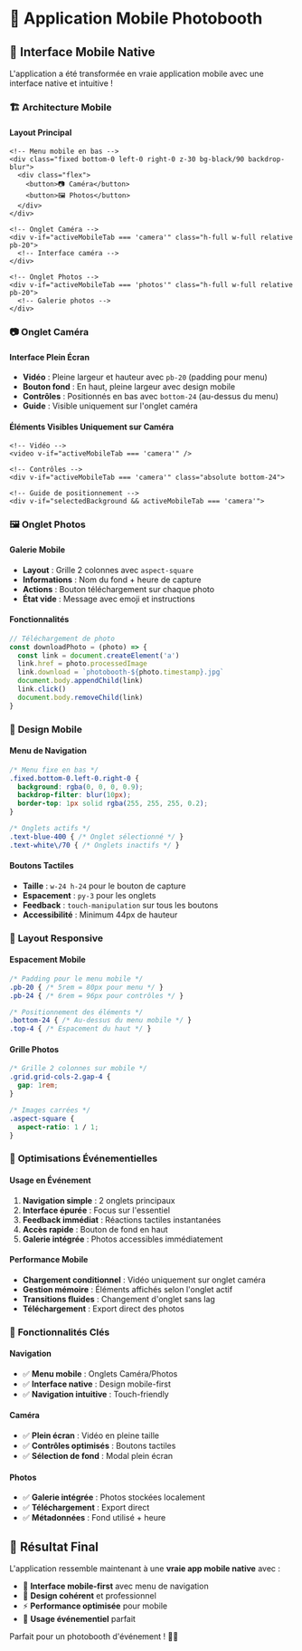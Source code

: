 # 📱 Application Mobile Photobooth

## 🎯 **Interface Mobile Native**

L'application a été transformée en vraie application mobile avec une interface native et intuitive !

### 🏗️ **Architecture Mobile**

#### **Layout Principal**
```vue
<!-- Menu mobile en bas -->
<div class="fixed bottom-0 left-0 right-0 z-30 bg-black/90 backdrop-blur">
  <div class="flex">
    <button>📷 Caméra</button>
    <button>🖼️ Photos</button>
  </div>
</div>

<!-- Onglet Caméra -->
<div v-if="activeMobileTab === 'camera'" class="h-full w-full relative pb-20">
  <!-- Interface caméra -->
</div>

<!-- Onglet Photos -->
<div v-if="activeMobileTab === 'photos'" class="h-full w-full relative pb-20">
  <!-- Galerie photos -->
</div>
```

### 📷 **Onglet Caméra**

#### **Interface Plein Écran**
- **Vidéo** : Pleine largeur et hauteur avec `pb-20` (padding pour menu)
- **Bouton fond** : En haut, pleine largeur avec design mobile
- **Contrôles** : Positionnés en bas avec `bottom-24` (au-dessus du menu)
- **Guide** : Visible uniquement sur l'onglet caméra

#### **Éléments Visibles Uniquement sur Caméra**
```vue
<!-- Vidéo -->
<video v-if="activeMobileTab === 'camera'" />

<!-- Contrôles -->
<div v-if="activeMobileTab === 'camera'" class="absolute bottom-24">

<!-- Guide de positionnement -->
<div v-if="selectedBackground && activeMobileTab === 'camera'">
```

### 🖼️ **Onglet Photos**

#### **Galerie Mobile**
- **Layout** : Grille 2 colonnes avec `aspect-square`
- **Informations** : Nom du fond + heure de capture
- **Actions** : Bouton téléchargement sur chaque photo
- **État vide** : Message avec emoji et instructions

#### **Fonctionnalités**
```javascript
// Téléchargement de photo
const downloadPhoto = (photo) => {
  const link = document.createElement('a')
  link.href = photo.processedImage
  link.download = `photobooth-${photo.timestamp}.jpg`
  document.body.appendChild(link)
  link.click()
  document.body.removeChild(link)
}
```

### 🎨 **Design Mobile**

#### **Menu de Navigation**
```css
/* Menu fixe en bas */
.fixed.bottom-0.left-0.right-0 {
  background: rgba(0, 0, 0, 0.9);
  backdrop-filter: blur(10px);
  border-top: 1px solid rgba(255, 255, 255, 0.2);
}

/* Onglets actifs */
.text-blue-400 { /* Onglet sélectionné */ }
.text-white\/70 { /* Onglets inactifs */ }
```

#### **Boutons Tactiles**
- **Taille** : `w-24 h-24` pour le bouton de capture
- **Espacement** : `py-3` pour les onglets
- **Feedback** : `touch-manipulation` sur tous les boutons
- **Accessibilité** : Minimum 44px de hauteur

### 📐 **Layout Responsive**

#### **Espacement Mobile**
```css
/* Padding pour le menu mobile */
.pb-20 { /* 5rem = 80px pour menu */ }
.pb-24 { /* 6rem = 96px pour contrôles */ }

/* Positionnement des éléments */
.bottom-24 { /* Au-dessus du menu mobile */ }
.top-4 { /* Espacement du haut */ }
```

#### **Grille Photos**
```css
/* Grille 2 colonnes sur mobile */
.grid.grid-cols-2.gap-4 {
  gap: 1rem;
}

/* Images carrées */
.aspect-square {
  aspect-ratio: 1 / 1;
}
```

### 🎪 **Optimisations Événementielles**

#### **Usage en Événement**
1. **Navigation simple** : 2 onglets principaux
2. **Interface épurée** : Focus sur l'essentiel
3. **Feedback immédiat** : Réactions tactiles instantanées
4. **Accès rapide** : Bouton de fond en haut
5. **Galerie intégrée** : Photos accessibles immédiatement

#### **Performance Mobile**
- **Chargement conditionnel** : Vidéo uniquement sur onglet caméra
- **Gestion mémoire** : Éléments affichés selon l'onglet actif
- **Transitions fluides** : Changement d'onglet sans lag
- **Téléchargement** : Export direct des photos

### 🚀 **Fonctionnalités Clés**

#### **Navigation**
- ✅ **Menu mobile** : Onglets Caméra/Photos
- ✅ **Interface native** : Design mobile-first
- ✅ **Navigation intuitive** : Touch-friendly

#### **Caméra**
- ✅ **Plein écran** : Vidéo en pleine taille
- ✅ **Contrôles optimisés** : Boutons tactiles
- ✅ **Sélection de fond** : Modal plein écran

#### **Photos**
- ✅ **Galerie intégrée** : Photos stockées localement
- ✅ **Téléchargement** : Export direct
- ✅ **Métadonnées** : Fond utilisé + heure

## 🎯 **Résultat Final**

L'application ressemble maintenant à une **vraie app mobile native** avec :
- 📱 **Interface mobile-first** avec menu de navigation
- 🎨 **Design cohérent** et professionnel
- ⚡ **Performance optimisée** pour mobile
- 🎪 **Usage événementiel** parfait

Parfait pour un photobooth d'événement ! 🚀✨
